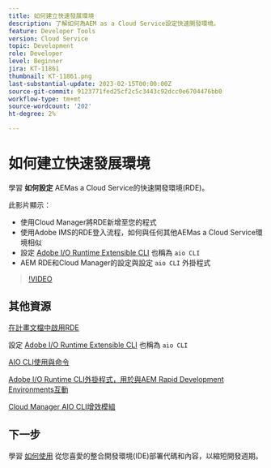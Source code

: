 ```yaml
---
title: 如何建立快速發展環境
description: 了解如何為AEM as a Cloud Service設定快速開發環境。
feature: Developer Tools
version: Cloud Service
topic: Development
role: Developer
level: Beginner
jira: KT-11861
thumbnail: KT-11861.png
last-substantial-update: 2023-02-15T00:00:00Z
source-git-commit: 9123771fed25cf2c5c3443c92dcc0e6704476bb0
workflow-type: tm+mt
source-wordcount: '202'
ht-degree: 2%

---
```



# 如何建立快速發展環境

學習 **如何設定** AEMas a Cloud Service的快速開發環境(RDE)。

此影片顯示：

- 使用Cloud Manager將RDE新增至您的程式
- 使用Adobe IMS的RDE登入流程，如何與任何其他AEMas a Cloud Service環境相似
- 設定 [Adobe I/O Runtime Extensible CLI](https://developer.adobe.com/runtime/docs/guides/tools/cli_install/) 也稱為 `aio CLI`
- AEM RDE和Cloud Manager的設定與設定 `aio CLI` 外掛程式

>[!VIDEO](https://video.tv.adobe.com/v/3415490/?quality=12&learn=on)

## 其他資源

[在計畫文檔中啟用RDE](https://experienceleague.adobe.com/docs/experience-manager-cloud-service/content/implementing/developing/rapid-development-environments.html#enabling-rde-in-a-program)

設定 [Adobe I/O Runtime Extensible CLI](https://developer.adobe.com/runtime/docs/guides/tools/cli_install/) 也稱為 `aio CLI`

[AIO CLI使用與命令](https://github.com/adobe/aio-cli#usage)

[Adobe I/O Runtime CLI外掛程式，用於與AEM Rapid Development Environments互動](https://github.com/adobe/aio-cli-plugin-aem-rde#aio-cli-plugin-aem-rde)

[Cloud Manager AIO CLI增效模組](https://github.com/adobe/aio-cli-plugin-cloudmanager)

## 下一步

學習 [如何使用](./how-to-use.md) 從您喜愛的整合開發環境(IDE)部署代碼和內容，以縮短開發週期。
